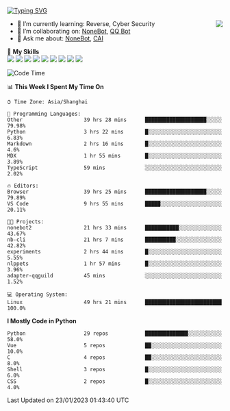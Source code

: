[![Typing SVG](https://readme-typing-svg.herokuapp.com?size=25&duration=2500&color=8C43EA&vCenter=true&width=200&height=40&lines=Hi+there+%F0%9F%91%8B%F0%9F%8F%BB;I'm+yanyongyu)](https://git.io/typing-svg)

<a href="#">
  <img align="right" src="https://github-readme-stats.vercel.app/api?username=yanyongyu&count_private=true&show_icons=true&bg_color=15,f2f7fd,E0EAFC" />
</a>

- 🌱 I’m currently learning: Reverse, Cyber Security
- 👯 I’m collaborating on: [NoneBot](https://github.com/nonebot), [QQ Bot](https://github.com/Mrs4s/go-cqhttp)
- 💬 Ask me about: [NoneBot](https://github.com/nonebot), [CAI](https://github.com/cscs181/CAI)

🌟 **My Skills**  
![](https://img.shields.io/badge/-Python-3e74a2?style=flat-square&logo=Python&logoColor=fff)
![](https://img.shields.io/badge/-Node.js-339933?style=flat-square&logo=Node.js&logoColor=fff)
![](https://img.shields.io/badge/-Vue-4fc08d?style=flat-square&logo=Vue.js&logoColor=fff)
![](https://img.shields.io/badge/-React-2d98ce?style=flat-square&logo=React&logoColor=fff)
![](https://img.shields.io/badge/-Docker-2496ED?style=flat-square&logo=Docker&logoColor=fff)
![](https://img.shields.io/badge/-Linux-000000?style=flat-square&logo=Linux&logoColor=fff)
![](https://img.shields.io/badge/-MySQL-4479A1?style=flat-square&logo=MySQL&logoColor=fff)
![](https://img.shields.io/badge/-Redis-DC382D?style=flat-square&logo=Redis&logoColor=fff)
![](https://img.shields.io/badge/-MongoDB-47A248?style=flat-square&logo=MongoDB&logoColor=fff)

<!--START_SECTION:waka-->
![Code Time](http://img.shields.io/badge/Code%20Time-3%2C624%20hrs%2024%20mins-blue)

📊 **This Week I Spent My Time On** 

```text
⌚︎ Time Zone: Asia/Shanghai

💬 Programming Languages: 
Other                    39 hrs 28 mins      ████████████████████░░░░░   79.98% 
Python                   3 hrs 22 mins       █░░░░░░░░░░░░░░░░░░░░░░░░   6.83% 
Markdown                 2 hrs 16 mins       █░░░░░░░░░░░░░░░░░░░░░░░░   4.6% 
MDX                      1 hr 55 mins        █░░░░░░░░░░░░░░░░░░░░░░░░   3.89% 
TypeScript               59 mins             ░░░░░░░░░░░░░░░░░░░░░░░░░   2.02%

🔥 Editors: 
Browser                  39 hrs 25 mins      ████████████████████░░░░░   79.89% 
VS Code                  9 hrs 55 mins       █████░░░░░░░░░░░░░░░░░░░░   20.11%

🐱‍💻 Projects: 
nonebot2                 21 hrs 33 mins      ███████████░░░░░░░░░░░░░░   43.67% 
nb-cli                   21 hrs 7 mins       ██████████░░░░░░░░░░░░░░░   42.82% 
experiments              2 hrs 44 mins       █░░░░░░░░░░░░░░░░░░░░░░░░   5.55% 
nlppets                  1 hr 57 mins        █░░░░░░░░░░░░░░░░░░░░░░░░   3.96% 
adapter-qqguild          45 mins             ░░░░░░░░░░░░░░░░░░░░░░░░░   1.52%

💻 Operating System: 
Linux                    49 hrs 21 mins      █████████████████████████   100.0%

```

**I Mostly Code in Python** 

```text
Python                   29 repos            ██████████████░░░░░░░░░░░   58.0% 
Vue                      5 repos             ██░░░░░░░░░░░░░░░░░░░░░░░   10.0% 
C                        4 repos             ██░░░░░░░░░░░░░░░░░░░░░░░   8.0% 
Shell                    3 repos             █░░░░░░░░░░░░░░░░░░░░░░░░   6.0% 
CSS                      2 repos             █░░░░░░░░░░░░░░░░░░░░░░░░   4.0%

```



 Last Updated on 23/01/2023 01:43:40 UTC
<!--END_SECTION:waka-->

